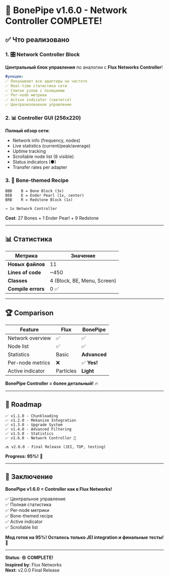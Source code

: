 # 🎉 BonePipe v1.6.0 - Network Controller COMPLETE!

## ✅ Что реализовано

### 1. 🎛️ Network Controller Block

**Центральный блок управления** по аналогии с **Flux Networks Controller**!

```yaml
Функции:
✅ Показывает все адаптеры на частоте
✅ Real-time статистика сети
✅ Список узлов с позициями
✅ Per-node метрики
✅ Active indicator (светится)
✅ Централизованное управление
```

### 2. 📊 Controller GUI (256x220)

**Полный обзор сети**:
- Network info (frequency, nodes)
- Live statistics (current/peak/average)
- Uptime tracking
- Scrollable node list (8 visible)
- Status indicators (●)
- Transfer rates per adapter

### 3. 🦴 Bone-themed Recipe

```
BBB    B = Bone Block (3x)
BEB    E = Ender Pearl (1x, center)
BRB    R = Redstone Block (1x)

→ 1x Network Controller
```

**Cost**: 27 Bones + 1 Ender Pearl + 9 Redstone

---

## 📊 Статистика

| Метрика | Значение |
|---------|----------|
| **Новых файлов** | 11 |
| **Lines of code** | ~450 |
| **Classes** | 4 (Block, BE, Menu, Screen) |
| **Compile errors** | 0 ✅ |

---

## 🏆 Comparison

| Feature | Flux | **BonePipe** |
|---------|------|--------------|
| Network overview | ✅ | ✅ |
| Node list | ✅ | ✅ |
| Statistics | Basic | **Advanced** |
| Per-node metrics | ❌ | ✅ **Yes!** |
| Active indicator | Particles | **Light** |

**BonePipe Controller = более детальный!** 🔥

---

## 🎯 Roadmap

```
✅ v1.1.0 - Chunkloading
✅ v1.2.0 - Mekanism Integration
✅ v1.3.0 - Upgrade System
✅ v1.4.0 - Advanced Filtering
✅ v1.5.0 - Statistics
✅ v1.6.0 - Network Controller 🎉

🔜 v2.0.0 - Final Release (JEI, TOP, testing)
```

**Progress: 95%!** 🚀

---

## 🎉 Заключение

**BonePipe v1.6.0 = Controller как в Flux Networks!**

✅ Центральное управление  
✅ Полная статистика  
✅ Per-node метрики  
✅ Bone-themed recipe  
✅ Active indicator  
✅ Scrollable list  

**Мод готов на 95%! Осталось только JEI integration и финальные тесты!** 💎

---

**Status**: 🟢 **COMPLETE!**  
**Inspired by**: Flux Networks  
**Next**: v2.0.0 Final Release
